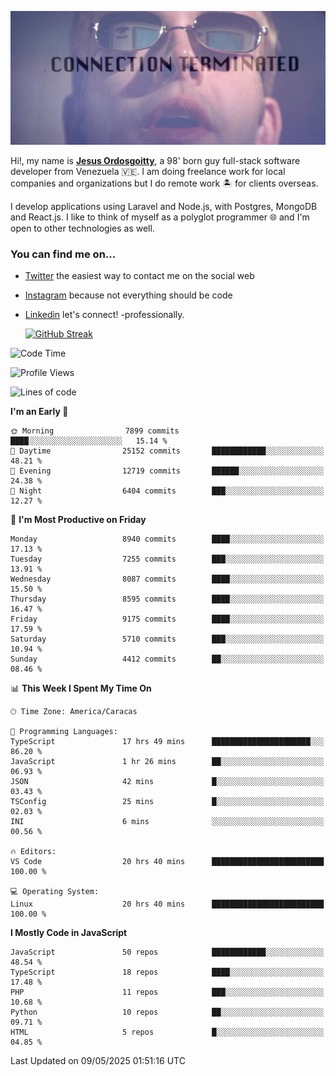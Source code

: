 ![hackers movie reference](./disconnected.jpg)

Hi!, my name is [**Jesus Ordosgoitty**](https://jodaz.dev), a 98' born guy full-stack software developer from Venezuela 🇻🇪. I am doing freelance work for local companies and organizations but I do remote work 🏝️ for clients overseas. 

I develop applications using Laravel and Node.js, with Postgres, MongoDB and React.js. I like to think of myself as a polyglot programmer 🌐 and I'm open to other technologies as well.

### You can find me on...

- [Twitter](https://twitter.com/jodaz_) the easiest way to contact me on the social web
- [Instagram](https://instagram.com/jodaz_) because not everything should be code
- [Linkedin](https://linkedin.com/in/jodaz) let's connect! -professionally.


    [![GitHub Streak](https://streak-stats.demolab.com?user=jodaz&theme=tokyonight)](https://git.io/streak-stats)

<!--START_SECTION:waka-->
![Code Time](http://img.shields.io/badge/Code%20Time-6%2C399%20hrs%206%20mins-blue)

![Profile Views](http://img.shields.io/badge/Profile%20Views-0-blue)

![Lines of code](https://img.shields.io/badge/From%20Hello%20World%20I%27ve%20Written-83.7%20million%20lines%20of%20code-blue)

**I'm an Early 🐤** 

```text
🌞 Morning                7899 commits        ████░░░░░░░░░░░░░░░░░░░░░   15.14 % 
🌆 Daytime                25152 commits       ████████████░░░░░░░░░░░░░   48.21 % 
🌃 Evening                12719 commits       ██████░░░░░░░░░░░░░░░░░░░   24.38 % 
🌙 Night                  6404 commits        ███░░░░░░░░░░░░░░░░░░░░░░   12.27 % 
```
📅 **I'm Most Productive on Friday** 

```text
Monday                   8940 commits        ████░░░░░░░░░░░░░░░░░░░░░   17.13 % 
Tuesday                  7255 commits        ███░░░░░░░░░░░░░░░░░░░░░░   13.91 % 
Wednesday                8087 commits        ████░░░░░░░░░░░░░░░░░░░░░   15.50 % 
Thursday                 8595 commits        ████░░░░░░░░░░░░░░░░░░░░░   16.47 % 
Friday                   9175 commits        ████░░░░░░░░░░░░░░░░░░░░░   17.59 % 
Saturday                 5710 commits        ███░░░░░░░░░░░░░░░░░░░░░░   10.94 % 
Sunday                   4412 commits        ██░░░░░░░░░░░░░░░░░░░░░░░   08.46 % 
```


📊 **This Week I Spent My Time On** 

```text
🕑︎ Time Zone: America/Caracas

💬 Programming Languages: 
TypeScript               17 hrs 49 mins      ██████████████████████░░░   86.20 % 
JavaScript               1 hr 26 mins        ██░░░░░░░░░░░░░░░░░░░░░░░   06.93 % 
JSON                     42 mins             █░░░░░░░░░░░░░░░░░░░░░░░░   03.43 % 
TSConfig                 25 mins             █░░░░░░░░░░░░░░░░░░░░░░░░   02.03 % 
INI                      6 mins              ░░░░░░░░░░░░░░░░░░░░░░░░░   00.56 % 

🔥 Editors: 
VS Code                  20 hrs 40 mins      █████████████████████████   100.00 % 

💻 Operating System: 
Linux                    20 hrs 40 mins      █████████████████████████   100.00 % 
```

**I Mostly Code in JavaScript** 

```text
JavaScript               50 repos            ████████████░░░░░░░░░░░░░   48.54 % 
TypeScript               18 repos            ████░░░░░░░░░░░░░░░░░░░░░   17.48 % 
PHP                      11 repos            ███░░░░░░░░░░░░░░░░░░░░░░   10.68 % 
Python                   10 repos            ██░░░░░░░░░░░░░░░░░░░░░░░   09.71 % 
HTML                     5 repos             █░░░░░░░░░░░░░░░░░░░░░░░░   04.85 % 
```




 Last Updated on 09/05/2025 01:51:16 UTC
<!--END_SECTION:waka-->
